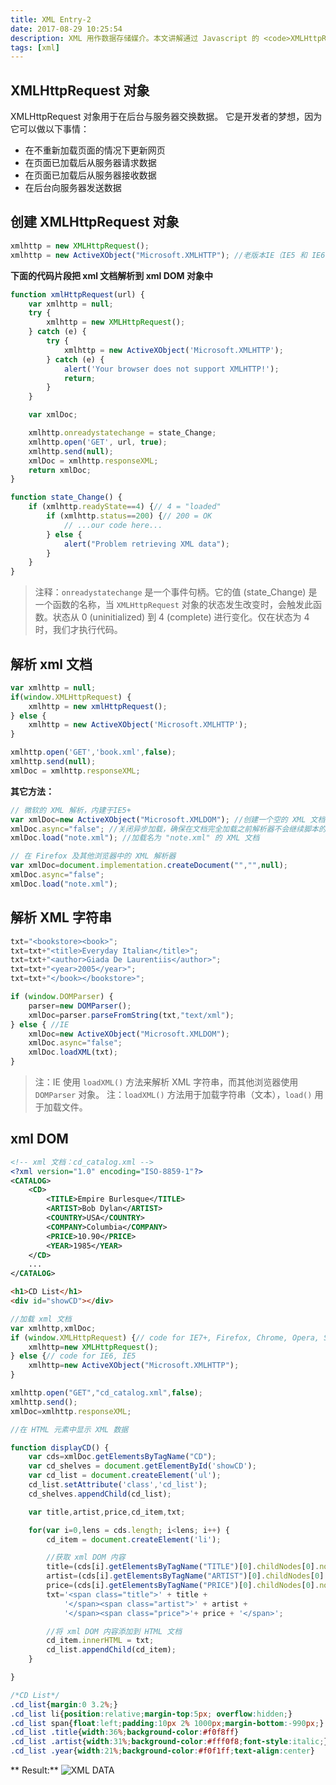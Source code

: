```yaml
---
title: XML Entry-2
date: 2017-08-29 10:25:54
description: XML 用作数据存储媒介。本文讲解通过 Javascript 的 <code>XMLHttpRequest</code> 方法与服务器交换 xml 数据，解析 xml 文档；将 xml 文档转换为 DOM 🫱🫲👌
tags: [xml]
---
```


## XMLHttpRequest 对象

XMLHttpRequest 对象用于在后台与服务器交换数据。
它是开发者的梦想，因为它可以做以下事情：

- 在不重新加载页面的情况下更新网页
- 在页面已加载后从服务器请求数据
- 在页面已加载后从服务器接收数据
- 在后台向服务器发送数据

## 创建 XMLHttpRequest 对象

``` Javascript
xmlhttp = new XMLHttpRequest();
xmlhttp = new ActiveXObject("Microsoft.XMLHTTP"); //老版本IE（IE5 和 IE6）使用 ActiveX 对象
```

**下面的代码片段把 xml 文档解析到 xml DOM 对象中**

``` Javascript
function xmlHttpRequest(url) {
    var xmlhttp = null;
    try {
        xmlhttp = new XMLHttpRequest();
    } catch (e) {
        try {
            xmlhttp = new ActiveXObject('Microsoft.XMLHTTP');
        } catch (e) {
            alert('Your browser does not support XMLHTTP!');
            return;
        }
    }

    var xmlDoc;

    xmlhttp.onreadystatechange = state_Change;
    xmlhttp.open('GET', url, true);
    xmlhttp.send(null);
    xmlDoc = xmlhttp.responseXML;
    return xmlDoc;
}

function state_Change() {
    if (xmlhttp.readyState==4) {// 4 = "loaded"
        if (xmlhttp.status==200) {// 200 = OK
            // ...our code here...
        } else {
            alert("Problem retrieving XML data");
        }
    }
}
```

> 注释：`onreadystatechange` 是一个事件句柄。它的值 (state_Change) 是一个函数的名称，当 `XMLHttpRequest` 对象的状态发生改变时，会触发此函数。状态从 0 (uninitialized) 到 4 (complete) 进行变化。仅在状态为 4 时，我们才执行代码。

## 解析 xml 文档

``` Javascript
var xmlhttp = null;
if(window.XMLHttpRequest) {
    xmlhttp = new xmlHttpRequest();
} else {
    xmlhttp = new ActiveXObject('Microsoft.XMLHTTP');
}

xmlhttp.open('GET','book.xml',false);
xmlhttp.send(null);
xmlDoc = xmlhttp.responseXML;
```

**其它方法：**

``` Javascript
// 微软的 XML 解析，内建于IE5+
var xmlDoc=new ActiveXObject("Microsoft.XMLDOM"); //创建一个空的 XML 文档对象
xmlDoc.async="false"; //关闭异步加载，确保在文档完全加载之前解析器不会继续脚本的执行。
xmlDoc.load("note.xml"); //加载名为 "note.xml" 的 XML 文档
```

``` Javascript
// 在 Firefox 及其他浏览器中的 XML 解析器
var xmlDoc=document.implementation.createDocument("","",null);
xmlDoc.async="false";
xmlDoc.load("note.xml");
```

## 解析 XML 字符串

``` Javascript
txt="<bookstore><book>";
txt=txt+"<title>Everyday Italian</title>";
txt=txt+"<author>Giada De Laurentiis</author>";
txt=txt+"<year>2005</year>";
txt=txt+"</book></bookstore>";

if (window.DOMParser) {
    parser=new DOMParser();
    xmlDoc=parser.parseFromString(txt,"text/xml");
} else { //IE
    xmlDoc=new ActiveXObject("Microsoft.XMLDOM");
    xmlDoc.async="false";
    xmlDoc.loadXML(txt);
}
  ```

> 注：IE 使用 `loadXML()` 方法来解析 XML 字符串，而其他浏览器使用 `DOMParser` 对象。
> 注：`loadXML()` 方法用于加载字符串（文本），`load()` 用于加载文件。

## xml DOM

``` xml
<!-- xml 文档：cd_catalog.xml -->
<?xml version="1.0" encoding="ISO-8859-1"?>
<CATALOG>
    <CD>
        <TITLE>Empire Burlesque</TITLE>
        <ARTIST>Bob Dylan</ARTIST>
        <COUNTRY>USA</COUNTRY>
        <COMPANY>Columbia</COMPANY>
        <PRICE>10.90</PRICE>
        <YEAR>1985</YEAR>
    </CD>
    ...
</CATALOG>
```

``` html
<h1>CD List</h1>
<div id="showCD"></div>
```

``` Javascript
//加载 xml 文档
var xmlhttp,xmlDoc;
if (window.XMLHttpRequest) {// code for IE7+, Firefox, Chrome, Opera, Safari
    xmlhttp=new XMLHttpRequest();
} else {// code for IE6, IE5
    xmlhttp=new ActiveXObject("Microsoft.XMLHTTP");
}

xmlhttp.open("GET","cd_catalog.xml",false);
xmlhttp.send();
xmlDoc=xmlhttp.responseXML;

//在 HTML 元素中显示 XML 数据

function displayCD() {
    var cds=xmlDoc.getElementsByTagName("CD");
    var cd_shelves = document.getElementById('showCD');
    var cd_list = document.createElement('ul');
    cd_list.setAttribute('class','cd_list');
    cd_shelves.appendChild(cd_list);

    var title,artist,price,cd_item,txt;

    for(var i=0,lens = cds.length; i<lens; i++) {
        cd_item = document.createElement('li');

        //获取 xml DOM 内容
        title=(cds[i].getElementsByTagName("TITLE")[0].childNodes[0].nodeValue);
        artist=(cds[i].getElementsByTagName("ARTIST")[0].childNodes[0].nodeValue);
        price=(cds[i].getElementsByTagName("PRICE")[0].childNodes[0].nodeValue);
        txt='<span class="title">' + title +
            '</span><span class="artist">' + artist +
            '</span><span class="price">'+ price + '</span>';

        //将 xml DOM 内容添加到 HTML 文档
        cd_item.innerHTML = txt;
        cd_list.appendChild(cd_item);
    }

}
```

``` css
/*CD List*/
.cd_list{margin:0 3.2%;}
.cd_list li{position:relative;margin-top:5px; overflow:hidden;}
.cd_list span{float:left;padding:10px 2% 1000px;margin-bottom:-990px;}
.cd_list .title{width:36%;background-color:#f0f8ff}
.cd_list .artist{width:31%;background-color:#fff0f8;font-style:italic;}
.cd_list .year{width:21%;background-color:#f0f1ff;text-align:center}
```

** Result:**
![XML DATA](1767C1AB-4580-46BF-B912-9FA31A30B592.png)
